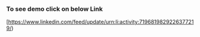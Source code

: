 ### To see demo click on below Link
[https://www.linkedin.com/feed/update/urn:li:activity:7196819829226377219/)
